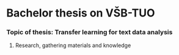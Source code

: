 # Bachelor thesis on VŠB-TUO
<h3>Topic of thesis: Transfer learning for text data analysis</h3>

1. Research, gathering materials and knowledge
